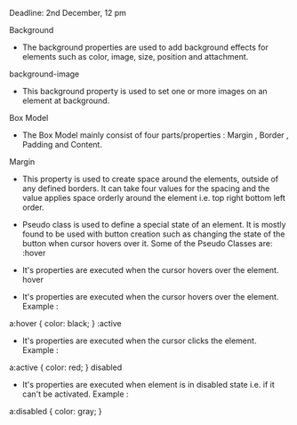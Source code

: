 Deadline: 2nd December, 12 pm


Background
- The background properties are used to add background effects for elements such as color, image, size, position and attachment. 


background-image
- This background property is used to set one or more images on an element at background.

Box Model
- The Box Model mainly consist of four parts/properties : Margin , Border , Padding and Content.

Margin
- This property is used to create space around the elements, outside of any defined borders. It can take four values for the spacing and the value applies space orderly around the element i.e. top right bottom left order.

- Pseudo class is used to define a special state of an element. It is mostly found to be used with button creation such as changing the state of the button when cursor hovers over it.
Some of the Pseudo Classes are:
:hover
- It's properties are executed when the cursor hovers over the element.
hover
- It's properties are executed when the cursor hovers over the element.
Example :

a:hover 
{
  color: black;
}
:active
- It's properties are executed when the cursor clicks the element.
Example :

a:active 
{
  color: red;
}
disabled
- It's properties are executed when element is in disabled state i.e. if it can't be activated.
Example :

a:disabled 
{
  color: gray;
}
